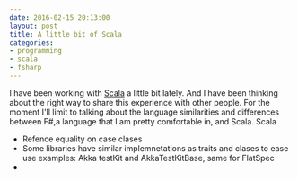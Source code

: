 ```yaml
---
date: 2016-02-15 20:13:00
layout: post
title: A little bit of Scala
categories:
- programming
- scala
- fsharp
---
```


I have been working with [Scala]() a little bit lately. And I have been thinking about the right way to share this experience with other people.
For the moment I'll limit to talking about the language similarities and differences  between F#,a language that I am pretty comfortable in, and Scala.
Scala

- Refence equality on case clases
- Some libraries have similar implemnetations as traits and clases to ease use examples: Akka testKit and AkkaTestKitBase, same for FlatSpec
- 
